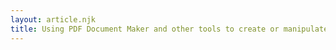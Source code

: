 ```yaml
---
layout: article.njk
title: Using PDF Document Maker and other tools to create or manipulate PDF documents
---
```


